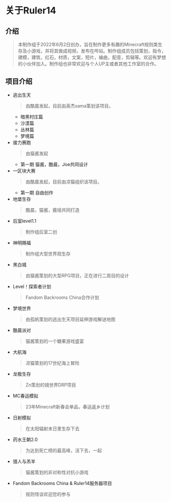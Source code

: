 # 关于Ruler14

## 介绍
>本制作组于2022年6月2日创办，旨在制作更多有趣的Minecraft规则类生存及小游戏，并将其做成视频，发布在哔站。制作组成员包括策划，指令，建模，建筑，红石，材质，文案，短片，编曲，配音，剪辑等。欢迎有梦想的小伙伴加入。制作组也非常欢迎与个人UP主或者其他工作室的合作。

## 项目介绍
+ 逃出生天
  >由酷晨发起，目前由英杰sama策划该项目。
    + 暗黑村庄篇
    + 沙漠篇
    + 丛林篇
    + 梦境篇
+ 接力赛跑
  >由猫酱发起
    + 第一期 猫酱，酷晨，Joe共同设计
+ 一区块大赛
  >由酷晨发起，目前由凉猫组织该项目。
    + 第一期 自由创作
+ 地堡生存
  >酷晨，猫酱，鹿瑶共同打造
+ 后室level1.1
  >制作组后室二创
+ 神明赐福
  >制作组大型世界观生存
+ 黑白城
  >由猫酱策划的大型RPG项目，正在进行二周目的设计
+ Level！探索者计划
  >Fandom Backrooms China合作计划
+ 梦境世界
  >由孤帆策划的逃出生天项目延伸游戏解谜地图
+ 酷晨派对
  >猫酱策划的一个糖果游戏盛宴
+ 大航海
  >凉猫策划的17世纪海上冒险
+ 龙极生存
  >Zn策划的镜世界DRP项目
+ MC春运模拟
  >23年Minecraft新春会单品，春运返乡计划
+ 日射模拟
  >在太阳辐射末日里生存下去
+ 药水王朝2.0
  >为达到死亡榜的最高峰，活下去，一起
+ 猎人与羔羊
  >猫酱策划的非对称性对抗小游戏
+ Fandom Backrooms China & Ruler14服务器项目
  >规则怪谈欢迎您的参与
